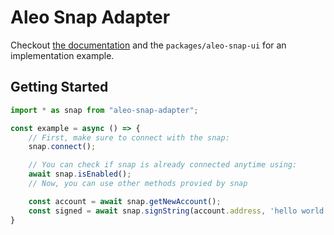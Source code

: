 # Aleo Snap Adapter

Checkout [the documentation]() and the `packages/aleo-snap-ui` for an implementation example.

## Getting Started

```typescript
import * as snap from "aleo-snap-adapter";

const example = async () => {
    // First, make sure to connect with the snap:
    snap.connect();

    // You can check if snap is already connected anytime using:
    await snap.isEnabled();
    // Now, you can use other methods provied by snap

    const account = await snap.getNewAccount();
    const signed = await snap.signString(account.address, 'hello world!');
}
```
